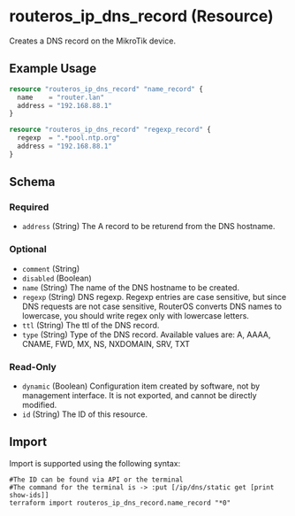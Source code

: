 # routeros_ip_dns_record (Resource)
Creates a DNS record on the MikroTik device.

## Example Usage
```terraform
resource "routeros_ip_dns_record" "name_record" {
  name    = "router.lan"
  address = "192.168.88.1"
}

resource "routeros_ip_dns_record" "regexp_record" {
  regexp  = ".*pool.ntp.org"
  address = "192.168.88.1"
}
```

<!-- schema generated by tfplugindocs -->
## Schema

### Required

- `address` (String) The A record to be returend from the DNS hostname.

### Optional

- `comment` (String)
- `disabled` (Boolean)
- `name` (String) The name of the DNS hostname to be created.
- `regexp` (String) DNS regexp. Regexp entries are case sensitive, but since DNS requests are not case sensitive, RouterOS converts DNS names to lowercase, you should write regex only with lowercase letters.
- `ttl` (String) The ttl of the DNS record.
- `type` (String) Type of the DNS record. Available values are: A, AAAA, CNAME, FWD, MX, NS, NXDOMAIN, SRV, TXT

### Read-Only

- `dynamic` (Boolean) Configuration item created by software, not by management interface. It is not exported, and cannot be directly modified.
- `id` (String) The ID of this resource.

## Import
Import is supported using the following syntax:
```shell
#The ID can be found via API or the terminal
#The command for the terminal is -> :put [/ip/dns/static get [print show-ids]]
terraform import routeros_ip_dns_record.name_record "*0"
```
